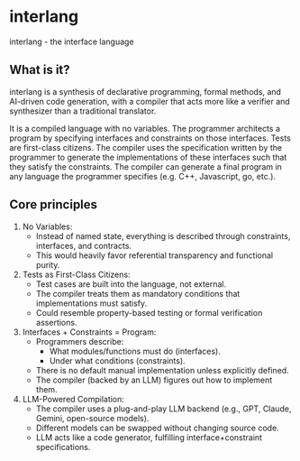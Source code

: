 # interlang
interlang - the interface language

## What is it?
interlang is a synthesis of declarative programming, formal methods, and AI-driven code generation, with a compiler that acts more like a verifier and synthesizer than a traditional translator.

It is a compiled language with no variables. The programmer architects a program by specifying interfaces and constraints on those interfaces. Tests are first-class citizens. The compiler uses the specification written by the programmer to generate the implementations of these interfaces such that they satisfy the constraints. The compiler can generate a final program in any language the programmer specifies (e.g. C++, Javascript, go, etc.).

## Core principles
1. No Variables:
    - Instead of named state, everything is described through constraints, interfaces, and contracts.
    - This would heavily favor referential transparency and functional purity.
2. Tests as First-Class Citizens:
    - Test cases are built into the language, not external.
    - The compiler treats them as mandatory conditions that implementations must satisfy.
    - Could resemble property-based testing or formal verification assertions.
3. Interfaces + Constraints = Program:
    - Programmers describe:
        - What modules/functions must do (interfaces).
        - Under what conditions (constraints).
    - There is no default manual implementation unless explicitly defined.
    - The compiler (backed by an LLM) figures out how to implement them.
4. LLM-Powered Compilation:
    - The compiler uses a plug-and-play LLM backend (e.g., GPT, Claude, Gemini, open-source models).
    - Different models can be swapped without changing source code.
    - LLM acts like a code generator, fulfilling interface+constraint specifications.
